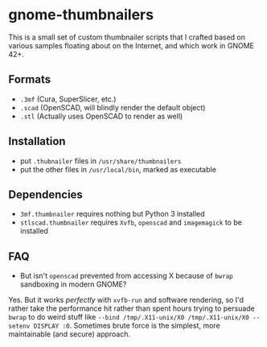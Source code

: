 # gnome-thumbnailers

This is a small set of custom thumbnailer scripts that I crafted based on various samples floating about on the Internet, and which work in GNOME 42+.

## Formats

* `.3mf` (Cura, SuperSlicer, etc.)
* `.scad` (OpenSCAD, will blindly render the default object)
* `.stl` (Actually uses OpenSCAD to render as well)

## Installation

* put `.thubnailer` files in `/usr/share/thumbnailers`
* put the other files in `/usr/local/bin`, marked as executable

## Dependencies

* `3mf.thumbnailer` requires nothing but Python 3 installed
* `stlscad.thumbnailer` requires `Xvfb`, `openscad` and `imagemagick` to be installed

## FAQ

* But isn't `openscad` prevented from accessing X because of `bwrap` sandboxing in modern GNOME?

Yes. But it works _perfectly_ with `xvfb-run` and software rendering, so I'd rather take the performance hit rather than spent hours trying to persuade `bwrap` to do weird stuff like `--bind /tmp/.X11-unix/X0 /tmp/.X11-unix/X0 --setenv DISPLAY :0`. Sometimes brute force is the simplest, more maintainable (and secure) approach.



